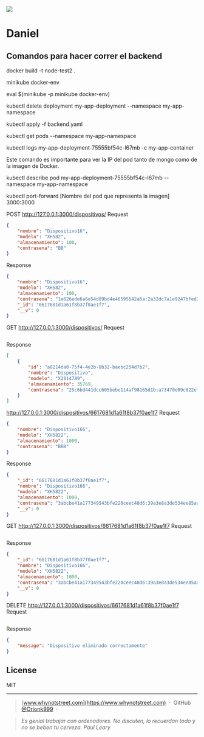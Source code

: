 ![](http://i.imgur.com/y8g506n.png?1)

# Daniel

## Comandos para hacer correr el backend

docker build -t node-test2 .

minikube docker-env

eval $(minikube -p minikube docker-env)

kubectl delete deployment my-app-deployment --namespace my-app-namespace

kubectl apply -f backend.yaml

kubectl get pods --namespace my-app-namespace

kubectl logs my-app-deployment-75555bf54c-l67mb -c my-app-container

Este comando es importante para ver la IP del pod tanto de mongo como de la imagen de Docker.

kubectl describe pod my-app-deployment-75555bf54c-l67mb --namespace my-app-namespace

kubectl port-forward [Nombre del pod que representa la imagen]  3000:3000


POST
http://127.0.0.1:3000/dispositivos/
Request
```json
{
    "nombre": "Dispositivo16",
    "modelo": "XH582",
    "almacenamiento": 100,
    "contrasena": "BB"
}
```
Response
```json
{
    "nombre": "Dispositivo16",
    "modelo": "XH582",
    "almacenamiento": 100,
    "contrasena": "1e626ede6a6e54d89bd4e46595542a6a:2a32dc7a1e9247bfed2d2ccbe138983d",
    "_id": "6617681d1a61f8b37f0ae1f7",
    "__v": 0
}
```


GET
http://127.0.0.1:3000/dispositivos/
Request
```json

```
Response
```json
[
    {
        "id": "a8214da0-75f4-4e2b-8b32-baebc254d7b2",
        "nombre": "Dispositivo",
        "modelo": "X2014789",
        "almacenamiento": 35769,
        "contrasena": "25c6bd441dcc605bebe114af98165d1b:a73470e09c022efe364b243ba5ff9c77"
    }
]
```


http://127.0.0.1:3000/dispositivos/6617681d1a61f8b37f0ae1f7
Request
```json
{
    "nombre": "Dispositivo166",
    "modelo": "XH5822",
    "almacenamiento": 1000,
    "contrasena": "BBB"
}

```
Response
```json
{
    "_id": "6617681d1a61f8b37f0ae1f7",
    "nombre": "Dispositivo166",
    "modelo": "XH5822",
    "almacenamiento": 1000,
    "contrasena": "3abcbe41a177349543bfe220ceec48d6:39a3e8a3de534ee85aa3bef711a9b4dd",
    "__v": 0
}
```


GET
http://127.0.0.1:3000/dispositivos/6617681d1a61f8b37f0ae1f7
Request
```json

```
Response
```json
{
    "_id": "6617681d1a61f8b37f0ae1f7",
    "nombre": "Dispositivo166",
    "modelo": "XH5822",
    "almacenamiento": 1000,
    "contrasena": "3abcbe41a177349543bfe220ceec48d6:39a3e8a3de534ee85aa3bef711a9b4dd",
    "__v": 0
}
```


DELETE
http://127.0.0.1:3000/dispositivos/6617681d1a61f8b37f0ae1f7
Request
```json

```
Response
```json
{
    "message": "Dispositivo eliminado correctamente"
}
```




## License

MIT

---

> [www.whynotstreet.com](https://www.whynotstreet.com) &nbsp;&middot;&nbsp;
> GitHub [@Orionk999](https://github.com/Orionk999) &nbsp;&middot;&nbsp;

> _Es genial trabajar con ordenadores. No discuten, lo recuerdan todo y no se beben tu cerveza.  Paul Leary_ 





